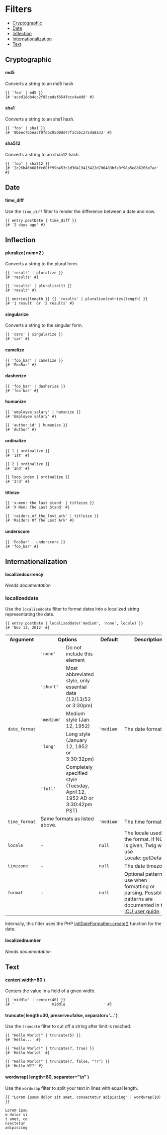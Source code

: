 # Filters

- [Cryptographic](#cryptographic)
- [Date](#date)
- [Inflection](#inflection)
- [Internationalization](#internationalization)
- [Text](#text)

<!-- ************************************************************ -->

## Cryptographic

#### md5
Converts a string to an md5 hash.
```jinja
{{ 'foo' | md5 }}
{# 'acbd18db4cc2f85cedef654fccc4a4d8' #}
```

#### sha1
Converts a string to an sha1 hash.
```jinja
{{ 'foo' | sha1 }}
{# '0beec7b5ea3f0fdbc95d0dd47f3c5bc275da8a33' #}
```

#### sha512
Converts a string to an sha512 hash.
```jinja
{{ 'foo' | sha512 }}
{# '2c26b46b68ffc68ff99b453c1d30413413422d706483bfa0f98a5e886266e7ae' #}
```

<!-- ************************************************************ -->

## Date

#### time_diff
Use the `time_diff` filter to render the difference between a date and now.
```jinja
{{ entry.postDate | time_diff }}
{# '2 days ago' #}
```

<!-- ************************************************************ -->

## Inflection

#### pluralize( num=2 )
Converts a string to the plural form.
```jinja
{{ 'result' | pluralize }}
{# 'results' #}

{{ 'results' | pluralize(1) }}
{# 'result' #}

{{ entries|length }} {{ 'results' | pluralize(entries|length) }}
{# '1 result' or '2 results' #}
```

#### singularize
Converts a string to the singular form.
```jinja
{{ 'cars' | singularize }}
{# 'car' #}
```

#### camelize
<!-- no description -->
```jinja
{{ 'foo_bar' | camelize }}
{# 'FooBar' #}
```

#### dasherize
<!-- no description -->
```jinja
{{ 'foo_bar' | dasherize }}
{# 'foo-bar' #}
```

#### humanize
<!-- no description -->
```jinja
{{ 'employee_salary' | humanize }}
{# 'Employee salary' #}

{{ 'author_id' | humanize }}
{# 'Author' #}
```

#### ordinalize
<!-- no description -->
```jinja
{{ 1 | ordinalize }}
{# '1st' #}

{{ 2 | ordinalize }}
{# '2nd' #}

{{ loop.index | ordinalize }}
{# '3rd' #}
```

#### titleize
<!-- no description -->
```jinja
{{ 'x-men: the last stand' | titleize }}
{# 'X Men: The Last Stand' #}

{{ 'raiders_of_the_lost_ark' | titleize }}
{# 'Raiders Of The Lost Ark' #}
```

#### underscore
<!-- no description -->
```jinja
{{ 'FooBar' | underscore }}
{# 'foo_bar' #}
```

<!-- ************************************************************ -->

## Internationalization

#### localizedcurrency
_Needs documentation_

### localizeddate

Use the `localizeddate` filter to format dates into a localized string representating the date.

```jinja
{{ entry.postDate | localizeddate('medium', 'none', locale) }}
{# 'Nov 13, 2012' #}
```

<table>
  <tr>
    <th>Argument</th>
    <th colspan="2">Options</th>
    <th>Default</th>
    <th>Description</th>
  </tr>
  <tr>
    <td rowspan="5"><code>date_format</code></td>
    <td><code>'none'</code></td>
    <td>Do not include this element</td>
    <td rowspan="5"><code>'medium'</code></td>
    <td rowspan="5">The date format.</td>
  </tr>
  <tr>
    <td><code>'short'</code></td>
    <td>Most abbreviated style, only essential data (12/13/52 or 3:30pm)</td>
  </tr>
  <tr>
    <td><code>'medium'</code></td>
    <td>Medium style (Jan 12, 1952)</td>
  </tr>
  <tr>
    <td><code>'long'</code></td>
    <td>Long style (January 12, 1952 or 3:30:32pm)</td>
  </tr>
  <tr>
    <td><code>'full'</code></td>
    <td>Completely specified style (Tuesday, April 12, 1952 AD or 3:30:42pm PST)</td>
  </tr>
  <tr>
    <td><code>time_format</code></td>
    <td colspan="2">Same formats as listed above.</td>
    <td><code>'medium'</code></td>
    <td>The time format.</td>
  </tr>
  <tr>
    <td><code>locale</code></td>
    <td colspan="2">-</td>
    <td><code>null</code></td>
    <td>The locale used for the format. If NULL is given, Twig will use Locale::getDefault().</td>
  </tr>
  <tr>
    <td><code>timezone</code></td>
    <td colspan="2">-</td>
    <td><code>null</code></td>
    <td>The date timezone</td>
  </tr>
  <tr>
    <td><code>format</code></td>
    <td colspan="2">-</td>
    <td><code>null</code></td>
    <td>Optional pattern to use when formatting or parsing. Possible patterns are documented in the <a href="http://userguide.icu-project.org/formatparse/datetime" target="_blank">ICU user guide</a>.</td>
  </tr>
</table>

Internally, this filter uses the PHP <a href="http://php.net/manual/en/intldateformatter.create.php" target="_blank">IntlDateFormatter::create()</a> function for the date.

#### localizednumber
_Needs documentation_

<!-- ************************************************************ -->

## Text

#### center( width=80 )
Centers the value in a field of a given width.
```jinja
{{ 'middle' | center(40) }}
{# '                 middle                 ' #}
```

#### truncate( length=30, preserve=false, separator='...' )
Use the `truncate` filter to cut off a string after limit is reached.
```jinja
{{ "Hello World!" | truncate(5) }}
{# 'Hello...' #}

{{ "Hello World!" | truncate(7, true) }}
{# 'Hello World!' #}

{{ "Hello World!" | truncate(7, false, "??") }}
{# 'Hello W??' #}
```

#### wordwrap( length=80, separator="\n" )
Use the `wordwrap` filter to split your text in lines with equal length.
```jinja
{{ "Lorem ipsum dolor sit amet, consectetur adipiscing" | wordwrap(10) }}
```
```
Lorem ipsu
m dolor si
t amet, co
nsectetur
adipiscing
```
